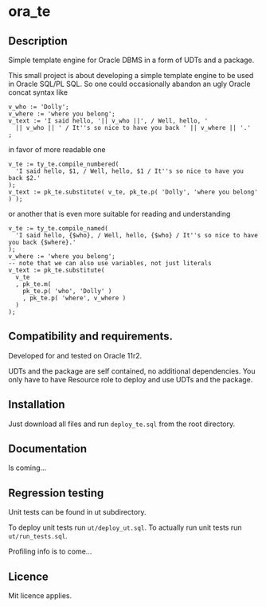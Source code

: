 # ora_te
## Description
Simple template engine for Oracle DBMS in a form of UDTs and a package.

This small project is about developing a simple template engine to be used in Oracle SQL/PL SQL.
So one could occasionally abandon an ugly Oracle concat syntax like 
```plsql
v_who := 'Dolly';
v_where := 'where you belong';
v_text := 'I said hello, '|| v_who ||', / Well, hello, ' 
  || v_who || ' / It''s so nice to have you back ' || v_where || '.'
;
```  
in favor of more readable one
```plsql
v_te := ty_te.compile_numbered( 
  'I said hello, $1, / Well, hello, $1 / It''s so nice to have you back $2.'
);
v_text := pk_te.substitute( v_te, pk_te.p( 'Dolly', 'where you belong' ) );
```  
or another that is even more suitable for reading and understanding
```plsql
v_te := ty_te.compile_named( 
  'I said hello, {$who}, / Well, hello, {$who} / It''s so nice to have you back {$where}.'
);
v_where := 'where you belong';
-- note that we can also use variables, not just literals
v_text := pk_te.substitute( 
  v_te
  , pk_te.m( 
    pk_te.p( 'who', 'Dolly' )
    , pk_te.p( 'where', v_where )
  )
);
```  
## Compatibility and requirements.
Developed for and tested on Oracle 11r2.

UDTs and the package are self contained, no additional dependencies. You only have to have Resource role to deploy and use UDTs and the package.

## Installation
Just download all files and run `deploy_te.sql` from the root directory.

## Documentation
Is coming...

## Regression testing
Unit tests can be found in ut subdirectory.

To deploy unit tests run `ut/deploy_ut.sql`.
To actually run unit tests run `ut/run_tests.sql`.

Profiling info is to come...

## Licence
Mit licence applies.
